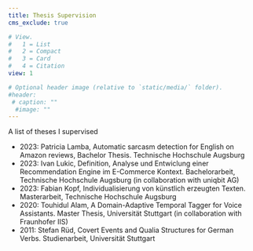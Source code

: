```yaml
---
title: Thesis Supervision
cms_exclude: true

# View.
#   1 = List
#   2 = Compact
#   3 = Card
#   4 = Citation
view: 1

# Optional header image (relative to `static/media/` folder).
#header:
 # caption: ""
  #image: ""
---
```


A list of theses I supervised

- 2023: Patricia Lamba, Automatic sarcasm detection for English on Amazon reviews, Bachelor Thesis. Technische Hochschule Augsburg
- 2023: Ivan Lukic, Definition, Analyse und Entwiclung einer Recommendation Engine im E-Commerce Kontext. Bachelorarbeit, Technische Hochschule Augsburg (in collaboration with uniqbit AG)
- 2023: Fabian Kopf, Individualisierung von künstlich erzeugten Texten. Masterarbeit, Technische Hochschule Augsburg
- 2020: Touhidul Alam, A Domain-Adaptive Temporal Tagger for Voice Assistants. Master Thesis, Universität Stuttgart (in collaboration with Fraunhofer IIS)
- 2011: Stefan Rüd, Covert Events and Qualia Structures for German Verbs. Studienarbeit, Universität Stuttgart